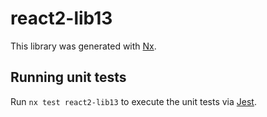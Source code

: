 # react2-lib13

This library was generated with [Nx](https://nx.dev).

## Running unit tests

Run `nx test react2-lib13` to execute the unit tests via [Jest](https://jestjs.io).
